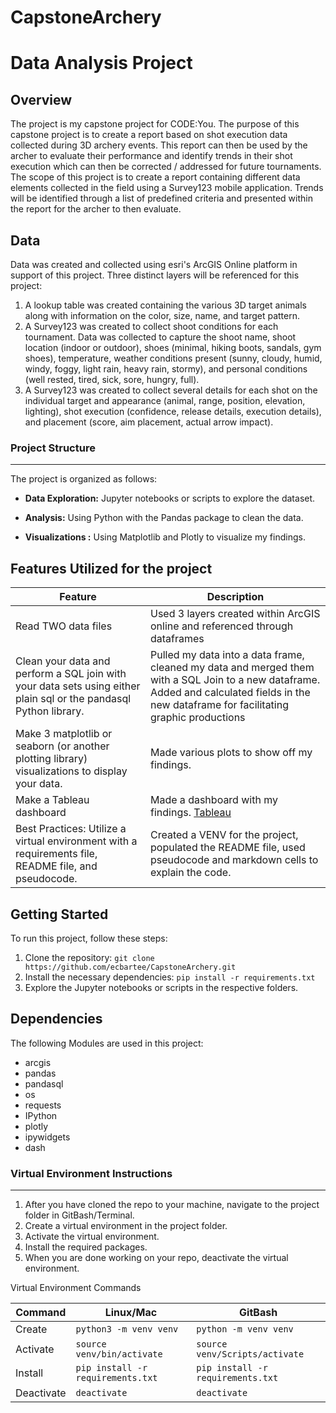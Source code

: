 # CapstoneArchery
# Data Analysis Project

## Overview

The project is my capstone project for CODE:You. The purpose of this capstone project is to create a report based on shot execution data collected during 3D archery events.  This report can then be used by the archer to evaluate their performance and identify trends in their shot execution which can then be corrected / addressed for future tournaments.  The scope of this project is to create a report containing different data elements collected in the field using a Survey123 mobile application.  Trends will be identified through a list of predefined criteria and presented within the report for the archer to then evaluate. 

## Data

Data was created and collected using esri's ArcGIS Online platform in support of this project. Three distinct layers will be referenced for this project:<br>
1.  A lookup table was created containing the various 3D target animals along with information on the color, size, name, and target pattern.<br> 
2.  A Survey123 was created to collect shoot conditions for each tournament.  Data was collected to capture the shoot name, shoot location (indoor or outdoor), shoes (minimal, hiking boots, sandals, gym shoes), temperature, weather conditions present (sunny, cloudy, humid, windy, foggy, light rain, heavy rain, stormy), and personal conditions (well rested, tired, sick, sore, hungry, full).<br>
3.  A Survey123 was created to collect several details for each shot on the individual target and appearance (animal, range, position, elevation, lighting), shot execution (confidence, release details, execution details), and placement (score, aim placement, actual arrow impact).

### Project Structure
---

The project is organized as follows:

- **Data Exploration:** Jupyter notebooks or scripts to explore the dataset.

- **Analysis:** Using Python with the  Pandas package to clean the data.

- **Visualizations :** Using Matplotlib and Plotly to visualize my findings. 


## Features Utilized for the project

  | Feature        | Description                           |
  |----------------|---------------------------------------|
  | Read TWO data files| Used 3 layers created within ArcGIS online and referenced through dataframes          |
  | Clean your data and perform a SQL join with your data sets using either plain sql or the pandasql Python library.      | Pulled my data into a data frame, cleaned my data and merged them with a SQL Join to a new dataframe. Added and calculated fields in the new dataframe for facilitating graphic productions |
  | Make 3 matplotlib or seaborn (or another plotting library) visualizations to display your data. | Made various plots to show off my findings. |
  | Make a Tableau dashboard      | Made a dashboard with my findings. [Tableau](https://public.tableau.com/app/discover/viz-of-the-day) |
  | Best Practices:  Utilize a virtual environment with a requirements file, README file, and pseudocode.      | Created a VENV for the project, populated the README file, used pseudocode and markdown cells to explain the code.  |


## Getting Started

To run this project, follow these steps:

1. Clone the repository: `git clone https://github.com/ecbartee/CapstoneArchery.git`
2. Install the necessary dependencies: `pip install -r requirements.txt`
3. Explore the Jupyter notebooks or scripts in the respective folders.

## Dependencies

The following Modules are used in this project:
- arcgis
- pandas
- pandasql
- os
- requests
- IPython
- plotly
- ipywidgets
- dash

###  Virtual Environment Instructions
---
1. After you have cloned the repo to your machine, navigate to the project 
folder in GitBash/Terminal.
2. Create a virtual environment in the project folder. 
3. Activate the virtual environment.
4. Install the required packages. 
5. When you are done working on your repo, deactivate the virtual environment.

Virtual Environment Commands

| Command | Linux/Mac | GitBash |
|---------|-----------|---------|
| Create | `python3 -m venv venv` | `python -m venv venv` |
| Activate | `source venv/bin/activate` | `source venv/Scripts/activate` |
| Install | `pip install -r requirements.txt` | `pip install -r requirements.txt` |
| Deactivate | `deactivate` | `deactivate` |